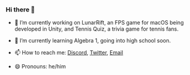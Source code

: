 ### Hi there 👋

- 🔭 I’m currently working on LunarRift, an FPS game for macOS being developed in Unity, and Tennis Quiz, a trivia game for tennis fans.

- 🌱 I’m currently learning Algebra 1, going into high school soon.
 
- 📫 How to reach me: [Discord](https://discordapp.com/users/463024798784815105/), [Twitter](https://twitter.com/jam3shug), [Email](https://mail.google.com/mail/u/0/?fs=1&to=jameshug678@gmail.com&tf=cm)

- 😄 Pronouns: he/him
